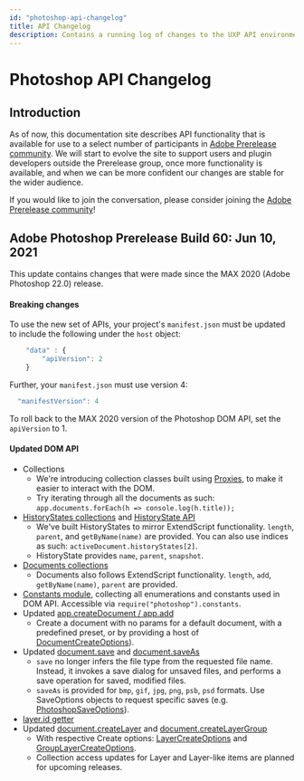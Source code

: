 ```yaml
---
id: "photoshop-api-changelog"
title: API Changelog
description: Contains a running log of changes to the UXP API environment in Adobe Photoshop
---
```


# Photoshop API Changelog

## Introduction

As of now, this documentation site describes API functionality that is available for use to a select number of participants in [Adobe Prerelease community](https://www.adobeprerelease.com/). We will start to evolve the site to support users and plugin developers outside the Prerelease group, once more functionality is available, and when we can be more confident our changes are stable for the wider audience.

If you would like to join the conversation, please consider joining the [Adobe Prerelease community](https://www.adobeprerelease.com/)!

## Adobe Photoshop Prerelease Build 60: Jun 10, 2021

This update contains changes that were made since the MAX 2020 (Adobe Photoshop 22.0) release.

#### Breaking changes
To use the new set of APIs, your project's `manifest.json` must be updated to include the following under the `host` object:
```javascript
	"data" : {
		"apiVersion": 2
	}
```
Further, your `manifest.json` must use version 4:
```javascript
  "manifestVersion": 4
```
To roll back to the MAX 2020 version of the Photoshop DOM API, set the `apiVersion` to 1.

#### Updated DOM API
- Collections
	- We're introducing collection classes built using [Proxies](https://developer.mozilla.org/en-US/docs/Web/JavaScript/Reference/Global_Objects/Proxy), to make it easier to interact with the DOM.
	- Try iterating through all the documents as such: `app.documents.forEach(h => console.log(h.title));`
- [HistoryStates collections](../classes/collections/HistoryStates/) and [HistoryState API](../classes/HistoryState)
	- We've built HistoryStates to mirror ExtendScript functionality. `length`, `parent`, and `getByName(name)` are provided. You can also use indices as such: `activeDocument.historyStates[2]`.
	- HistoryState provides `name`, `parent`, `snapshot`.
- [Documents collections](../classes/collections/Documents/)
	- Documents also follows ExtendScript functionality. `length`, `add`, `getByName(name)`, `parent` are provided.
- [Constants module](../modules/constants/), collecting all enumerations and constants used in DOM API. Accessible via `require("photoshop").constants`.
- Updated [app.createDocument / app.add](../classes/Photoshop/#createdocument)
	- Create a document with no params for a default document, with a predefined preset, or by providing a host of [DocumentCreateOptions](../objects/DocumentCreateOptions/)).
- Updated [document.save](../classes/Document/#save) and [document.saveAs](../classes/Document/#saveas)
	- `save` no longer infers the file type from the requested file name. Instead, it invokes a save dialog for unsaved files, and performs a save operation for saved, modified files.
	- `saveAs` is provided for `bmp`, `gif`, `jpg`, `png`, `psb`, `psd` formats. Use SaveOptions objects to request specific saves (e.g. [PhotoshopSaveOptions](../objects/PhotoshopSaveOptions/)).
- [layer.id getter](../classes/Layer)
- Updated [document.createLayer](../classes/Document/#createlayer) and [document.createLayerGroup](../classes/Document/#createlayergroup)
	- With respective Create options: [LayerCreateOptions](../objects/LayerCreateOptions/) and [GroupLayerCreateOptions](../objects/GroupLayerCreateOptions).
	- Collection access updates for Layer and Layer-like items are planned for upcoming releases.
